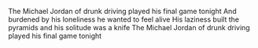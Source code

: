 The Michael Jordan of drunk driving played his final game tonight
And burdened by his loneliness he wanted to feel alive
His laziness built the pyramids and his solitude was a knife
The Michael Jordan of drunk driving played his final game tonight


